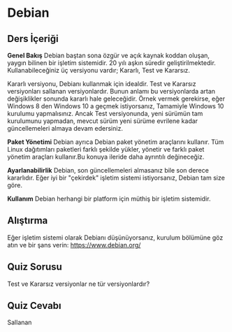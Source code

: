 # Debian

## Ders İçeriği

<b>Genel Bakış</b>
Debian baştan sona özgür ve açık kaynak koddan oluşan, yaygın bilinen bir işletim sistemidir. 20 yılı aşkın süredir geliştirilmektedir. Kullanabileceğiniz üç versiyonu vardır; Kararlı, Test ve Kararsız.

Kararlı versiyonu, Debianı kullanmak için idealdir. Test ve Kararsız versiyonları sallanan versiyonlardır. Bunun anlamı bu versiyonlarda artan değişiklikler sonunda kararlı hale geleceğidir. Örnek vermek gerekirse, eğer Windows 8 den Windows 10 a geçmek istiyorsanız, Tamamiyle Windows 10 kurulumu yapmalısınız. Ancak Test versiyonunda, yeni sürümün tam kurulumunu yapmadan, mevcut sürüm yeni sürüme evrilene kadar güncellemeleri almaya devam edersiniz. 

<b>Paket Yönetimi</b>
Debian ayrıca Debian paket yönetim araçlarını kullanır. Tüm Linux dağıtımları paketleri farklı şekilde yükler, yönetir ve farklı paket yönetim araçları kullanır.Bu konuya ileride daha ayrıntılı değineceğiz. 

<b>Ayarlanabilirlik</b>
Debian, son güncellemeleri almasanız bile son derece kararlıdır. Eğer iyi bir "çekirdek" işletim sistemi istiyorsanız, Debian tam size göre.

<b>Kullanım</b>
Debian herhangi bir platform için müthiş bir işletim sistemidir.


## Alıştırma

Eğer işletim sistemi olarak Debianı düşünüyorsanız, kurulum bölümüne göz atın ve bir şans verin: <a href='https://www.debian.org/'>https://www.debian.org/</a>

## Quiz Sorusu

Test ve Kararsız versiyonlar ne tür versiyonlardır?

## Quiz Cevabı

Sallanan
